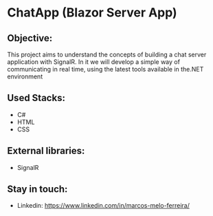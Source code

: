 # ChatApp (Blazor Server App)

## Objective:

This project aims to understand the concepts of building a chat server application with SignalR.
In it we will develop a simple way of communicating in real time, using the latest tools available in the.NET environment

## Used Stacks:

- C#
- HTML
- CSS

## External libraries:

- SignalR

## Stay in touch:

- Linkedin: https://www.linkedin.com/in/marcos-melo-ferreira/
